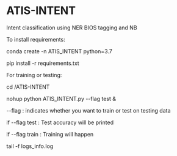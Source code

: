 # ATIS-INTENT
Intent classification using NER BIOS tagging and NB

To install requirements:

conda create -n ATIS_INTENT python=3.7

pip install -r requirements.txt

For training or testing:

cd /ATIS-INTENT


nohup python ATIS_INTENT.py --flag test &

--flag : indicates whether you want to train or test on testing data

if --flag test : Test accuracy will be printed

if --flag train : Training will happen

tail -f logs_info.log
